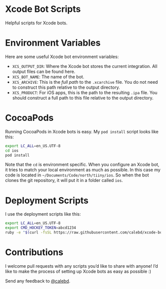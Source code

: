 # Xcode Bot Scripts

Helpful scripts for Xcode bots.

# Environment Variables

Here are some useful Xcode bot environment variables:

- `XCS_OUTPUT_DIR`: Where the Xcode bot stores the current integration. All output files can be found here.
- `XCS_BOT_NAME`: The name of the bot.
- `XCS_ARCHIVE`: This is the *full path* to the `.xcarchive` file. You do not need to construct this path relative to the output directory.
- `XCS_PRODUCT`: For iOS apps, this is the path to the resulting `.ipa` file. You should construct a full path to this file relative to the output directory.

# CocoaPods

Running CocoaPods in Xcode bots is easy. My `pod install` script looks like this:

```sh
export LC_ALL=en_US.UTF-8
cd ios
pod install
```

Note that the `cd` is environment specific. When you configure an Xcode bot, it tries to match your local environment as much as possible. In this case my code is located in `~/Documents/Code/north/tiiny/ios`. So when the bot clones the git repository, it will put it in a folder called `ios`.

# Deployment Scripts

I use the deployment scripts like this:

```sh
export LC_ALL=en_US.UTF-8
export CMD_HOCKEY_TOKEN=abcd1234
ruby -e "$(curl -fsSL https://raw.githubusercontent.com/calebd/xcode-bot-scripts/master/scripts/hockey.rb)"
```

# Contributions

I welcome pull requests with any scripts you’d like to share with anyone! I’d like to make the process of setting up Xcode bots as easy as possible :)

Send any feedback to [@calebd](https://twitter.com/calebd).
